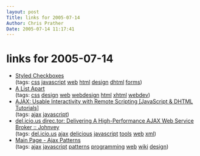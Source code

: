 ```yaml
---
layout: post
Title: links for 2005-07-14  
Author: Chris Prather
Date: 2005-07-14 11:17:41
---
```


# links for 2005-07-14
<ul class="delicious">
	<li>
		<div class="delicious-link"><a href="http://www.gamingheadlines.co.uk/wod/formstyle/index.html">Styled Checkboxes</a></div>
		<div class="delicious-tags">(tags: <a href="http://del.icio.us/perigrin/css">css</a> <a href="http://del.icio.us/perigrin/javascript">javascript</a> <a href="http://del.icio.us/perigrin/web">web</a> <a href="http://del.icio.us/perigrin/html">html</a> <a href="http://del.icio.us/perigrin/design">design</a> <a href="http://del.icio.us/perigrin/dhtml">dhtml</a> <a href="http://del.icio.us/perigrin/forms">forms</a>)</div>
	</li>
	<li>
		<div class="delicious-link"><a href="http://www.alistapart.com/">A List Apart</a></div>
		<div class="delicious-tags">(tags: <a href="http://del.icio.us/perigrin/css">css</a> <a href="http://del.icio.us/perigrin/design">design</a> <a href="http://del.icio.us/perigrin/web">web</a> <a href="http://del.icio.us/perigrin/webdesign">webdesign</a> <a href="http://del.icio.us/perigrin/html">html</a> <a href="http://del.icio.us/perigrin/xhtml">xhtml</a> <a href="http://del.icio.us/perigrin/webdev">webdev</a>)</div>
	</li>
	<li>
		<div class="delicious-link"><a href="http://www.sitepoint.com/article/remote-scripting-ajax/">AJAX: Usable Interactivity with Remote Scripting [JavaScript & DHTML Tutorials]</a></div>
		<div class="delicious-tags">(tags: <a href="http://del.icio.us/perigrin/ajax">ajax</a> <a href="http://del.icio.us/perigrin/javascript">javascript</a>)</div>
	</li>
	<li>
		<div class="delicious-link"><a href="http://johnvey.com/features/deliciousdirector/">del.icio.us direc.tor: Delivering A High-Performance AJAX Web Service Broker :: Johnvey</a></div>
		<div class="delicious-tags">(tags: <a href="http://del.icio.us/perigrin/del.icio.us">del.icio.us</a> <a href="http://del.icio.us/perigrin/ajax">ajax</a> <a href="http://del.icio.us/perigrin/delicious">delicious</a> <a href="http://del.icio.us/perigrin/javascript">javascript</a> <a href="http://del.icio.us/perigrin/tools">tools</a> <a href="http://del.icio.us/perigrin/web">web</a> <a href="http://del.icio.us/perigrin/xml">xml</a>)</div>
	</li>
	<li>
		<div class="delicious-link"><a href="http://www.ajaxpatterns.org/">Main Page - Ajax Patterns</a></div>
		<div class="delicious-tags">(tags: <a href="http://del.icio.us/perigrin/ajax">ajax</a> <a href="http://del.icio.us/perigrin/javascript">javascript</a> <a href="http://del.icio.us/perigrin/patterns">patterns</a> <a href="http://del.icio.us/perigrin/programming">programming</a> <a href="http://del.icio.us/perigrin/web">web</a> <a href="http://del.icio.us/perigrin/wiki">wiki</a> <a href="http://del.icio.us/perigrin/design">design</a>)</div>
	</li>
</ul>

